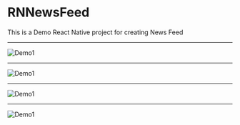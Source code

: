 # RNNewsFeed

This is a Demo React Native project for creating News Feed

--------------

![Demo1](https://github.com/hrupesh/RNNewsFeed/blob/main/RNFeedOutput1.gif)

----

![Demo1](https://github.com/hrupesh/RNNewsFeed/blob/main/RNFeedOutput2.gif)

----

![Demo1](https://github.com/hrupesh/RNNewsFeed/blob/main/RNFeedOutput3.gif)

----

![Demo1](https://github.com/hrupesh/RNNewsFeed/blob/main/RNFeedOutput4%20(1).gif)

